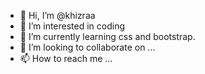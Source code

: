 - 👋 Hi, I’m @khizraa
- 👀 I’m interested in coding
- 🌱 I’m currently learning css and bootstrap.
- 💞️ I’m looking to collaborate on ...
- 📫 How to reach me ...

<!---
khizraa/khizraa is a ✨ special ✨ repository because its `README.md` (this file) appears on your GitHub profile.
You can click the Preview link to take a look at your changes.
--->
